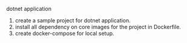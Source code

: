 dotnet application
1) create a sample project for dotnet application.
2) install all dependency on core images for the project in Dockerfile.
3) create docker-compose for local setup.

 